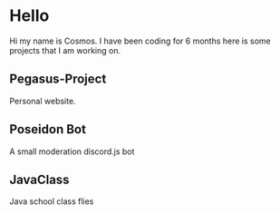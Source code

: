 

# Hello

Hi my name is Cosmos. I have been coding for 6 months here is some projects that I am working on. 

## Pegasus-Project

Personal website.

## Poseidon Bot
A small moderation discord.js bot 

## JavaClass
Java school class flies


